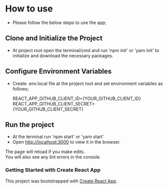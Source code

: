 # How to use
- Please follow the below steps to use the app;

## Clone and Initialize the Project
- At project root open the terminal/cmd and run 'npm init' or 'yarn init' to initialize and download the necessary packages.

## Configure Environment Variables
- Create .env.local file at the project root and set environment variables as follows;

  REACT_APP_GITHUB_CLIENT_ID={YOUR_GITHUB_CLIENT_ID}
  REACT_APP_GITHUB_CLIENT_SECRET={YOUR_GITHUB_CLIENT_SECRET}

## Run the project
- At the terminal run 'npm start' or 'yarn start'
- Open [http://localhost:3000](http://localhost:3000) to view it in the browser.

The page will reload if you make edits.\
You will also see any lint errors in the console.

### Getting Started with Create React App
This project was bootstrapped with [Create React App](https://github.com/facebook/create-react-app).

